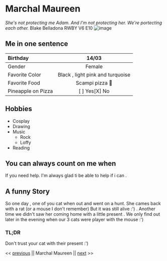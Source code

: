 # Marchal Maureen

*She's not protecting me Adam. And I'm not protecting her. We're portecting each other.* Blake Belladona RWBY V6 E10
![image](C:\Users\Maureen\Documents\GitHub\woods\challenge-markdown\photo.jpg)

## Me in one sentence 

| Birthday      |     14/03      |
| :------------ | :-------------: |
| Gender        |     Female     | 
| Favorite Color | Black , light pink and turquoise |
| Favorite Food | Scampi pizza :pizza: |
| Pineapple on Pizza | [ ] Yes[X] No |

## Hobbies

* Cosplay
* Drawing
* Music 
   * Rock
   * Loffy
* Reading

## You can always count on me when 

If you need help. I'm always glad ti be able to help if i can .


## A funny Story

So one day , one of you cat when out and went on a hunt.
She cames back with a rat (or a mouse I don't remember)
But it was still alive :') .
Another time we didn't saw her coming home with a little present . 
We only find out later in the evening when our 3 cats were player with the mouse :') 

### TL;DR
Don't trust your cat with their present :')



<< [previous](https://github.com/Laurent-Jazzon/challenge-markdown/blob/master/challenge-markdown.md) || Marchal Maureen || [next]() >>